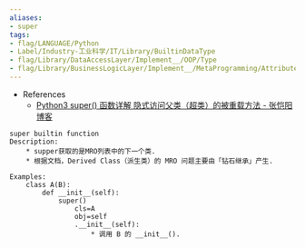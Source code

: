```yaml
---
aliases:
- super
tags:
- flag/LANGUAGE/Python
- Label/Industry-工业科学/IT/Library/BuiltinDataType
- flag/Library/DataAccessLayer/Implement__/OOP/Type
- flag/Library/BusinessLogicLayer/Implement__/MetaProgramming/Attribute/Reflection
---
```


- References
    - [Python3 super() 函数详解 隐式访问父类（超类）的被重载方法 - 张恺阳博客](https://www.zky.name/article/67.html)

```
super builtin function
Description:
    * supper获取的是MRO列表中的下一个类.
    * 根据文档，Derived Class（派生类）的 MRO 问题主要由「钻石继承」产生.

Examples:
    class A(B):
        def __init__(self):
            super()
                cls=A
                obj=self
                .__init__(self):
                    * 调用 B 的 __init__().


```
